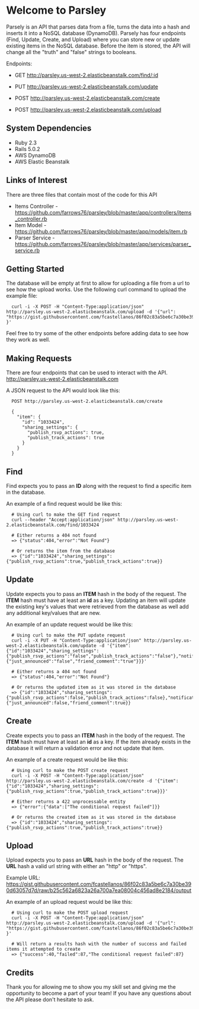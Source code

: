 # Welcome to Parsley

Parsely is an API that parses data from a file, turns the data into a hash and inserts it into a NoSQL database (DynamoDB).
Parsely has four endpoints (Find, Update, Create, and Upload) where you can store new or update existing items
in the NoSQL database. Before the item is stored, the API will change all the "truth" and "false" strings to booleans.

Endpoints:

* GET http://parsley.us-west-2.elasticbeanstalk.com/find/:id

* PUT http://parsley.us-west-2.elasticbeanstalk.com/update

* POST http://parsley.us-west-2.elasticbeanstalk.com/create

* POST http://parsley.us-west-2.elasticbeanstalk.com/upload

## System Dependencies

* Ruby 2.3
* Rails 5.0.2
* AWS DynamoDB
* AWS Elastic Beanstalk

## Links of Interest

There are three files that contain most of the code for this API

* Items Controller - https://github.com/farrows76/parsley/blob/master/app/controllers/items_controller.rb
* Item Model - https://github.com/farrows76/parsley/blob/master/app/models/item.rb
* Parser Service - https://github.com/farrows76/parsley/blob/master/app/services/parser_service.rb

## Getting Started

The database will be empty at first to allow for uploading a file from a url to see how the upload works. Use
the following curl command to upload the example file:

```shell
  curl -i -X POST -H "Content-Type:application/json" http://parsley.us-west-2.elasticbeanstalk.com/upload -d '{"url": "https://gist.githubusercontent.com/fcastellanos/86f02c83a5be6c7a30be390d63057d7d/raw/b25c562a6823a26a700a7ea08004c456ad8e2184/output" }'
```

Feel free to try some of the other endpoints before adding data to see how they work as well.

## Making Requests

There are four endpoints that can be used to interact with the API. http://parsley.us-west-2.elasticbeanstalk.com

A JSON request to the API would look like this:

```
  POST http://parsley.us-west-2.elasticbeanstalk.com/create 

  {
    "item": {
      "id": "1033424",
      "sharing_settings": {
        "publish_rsvp_actions": true,
        "publish_track_actions": true
      }
    }
  }
```

## Find

Find expects you to pass an **ID** along with the request to find a specific item in the database.

An example of a find request would be like this:

```shell
  # Using curl to make the GET find request
  curl --header "Accept:application/json" http://parsley.us-west-2.elasticbeanstalk.com/find/1033424
  
  # Either returns a 404 not found
  => {"status":404,"error":"Not Found"}
  
  # Or returns the item from the database
  => {"id":"1033424","sharing_settings":{"publish_rsvp_actions":true,"publish_track_actions":true}}
```

## Update

Update expects you to pass an **ITEM** hash in the body of the request. The **ITEM** hash must have at least an **id** as a key.
Updating an item will update the existing key's values that were retrieved from the database as well add any additional key/values
that are new.

An example of an update request would be like this:

```shell
  # Using curl to make the PUT update request
  curl -i -X PUT -H "Content-Type:application/json" http://parsley.us-west-2.elasticbeanstalk.com/update -d '{"item":{"id":"1033424","sharing_settings":{"publish_rsvp_actions":"false","publish_track_actions":"false"},"notification_settings":{"just_announced":"false","friend_comment":"true"}}}'
  
  # Either returns a 404 not found
  => {"status":404,"error":"Not Found"}
  
  # Or returns the updated item as it was stored in the database
  => {"id":"1033424","sharing_settings":{"publish_rsvp_actions":false,"publish_track_actions":false},"notification_settings":{"just_announced":false,"friend_comment":true}}
```

## Create

Create expects you to pass an **ITEM** hash in the body of the request. The **ITEM** hash must have at least an **id** as a key.
If the item already exists in the database it will return a validation error and not update that item.

An example of a create request would be like this:

```shell
  # Using curl to make the POST create request
  curl -i -X POST -H "Content-Type:application/json" http://parsley.us-west-2.elasticbeanstalk.com/create -d '{"item":{"id":"1033424","sharing_settings":{"publish_rsvp_actions":true,"publish_track_actions":true}}}'
  
  # Either returns a 422 unprocessable entity
  => {"error":{"data":["The conditional request failed"]}}
  
  # Or returns the created item as it was stored in the database
  => {"id":"1033424","sharing_settings":{"publish_rsvp_actions":true,"publish_track_actions":true}}
```

## Upload

Upload expects you to pass an **URL** hash in the body of the request. The **URL** hash a valid url string with either an
"http" or "https".

Example URL: https://gist.githubusercontent.com/fcastellanos/86f02c83a5be6c7a30be390d63057d7d/raw/b25c562a6823a26a700a7ea08004c456ad8e2184/output

An example of an upload request would be like this:

```shell
  # Using curl to make the POST upload request
  curl -i -X POST -H "Content-Type:application/json" http://parsley.us-west-2.elasticbeanstalk.com/upload -d '{"url": "https://gist.githubusercontent.com/fcastellanos/86f02c83a5be6c7a30be390d63057d7d/raw/b25c562a6823a26a700a7ea08004c456ad8e2184/output" }'
  
  # Will return a results hash with the number of success and failed items it attempted to create
  => {"success":40,"failed":87,"The conditional request failed":87}
```

## Credits
Thank you for allowing me to show you my skill set and giving me the opportunity to become a part of your team! If you have
any questions about the API please don't hesitate to ask.